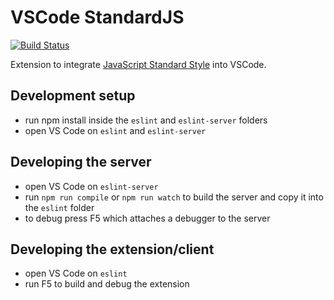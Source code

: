 # VSCode StandardJS

[![Build Status](https://travis-ci.org/Microsoft/vscode-eslint.svg?branch=master)](https://travis-ci.org/Microsoft/vscode-eslint)

Extension to integrate [JavaScript Standard Style](http://standardjs.com/) into VSCode.

## Development setup
- run npm install inside the `eslint` and `eslint-server` folders
- open VS Code on `eslint` and `eslint-server`

## Developing the server
- open VS Code on `eslint-server`
- run `npm run compile` or `npm run watch` to build the server and copy it into the `eslint` folder
- to debug press F5 which attaches a debugger to the server

## Developing the extension/client
- open VS Code on `eslint`
- run F5 to build and debug the extension